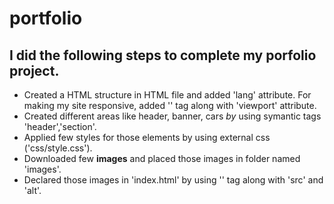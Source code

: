 # portfolio

## I did the following steps to complete my porfolio project.

+ Created a HTML structure in HTML file and added 'lang' attribute.
For making my site responsive, added '<meta>' tag along with 'viewport' attribute.
+ Created different areas like header, banner, cars _by_ using symantic tags 'header','section'.
+ Applied few styles for those elements by using external css ('css/style.css').
+ Downloaded few **images** and placed those images in folder named 'images'.
+ Declared those images in 'index.html' by using '<img>' tag along with 'src' and 'alt'.